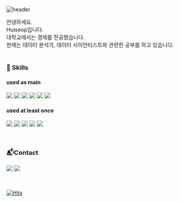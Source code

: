 ![header](https://capsule-render.vercel.app/api?&type=waving&color=gradient&height=200&section=header&text=Hello%20World!&desc=I'm%20Huiseop&&fontAlignY=37&descSize=25&fontSize=70&descAlign=64&descAlignY=57)

안녕하세요.<br>
Huiseop입니다.<br>
대학교에서는 경제를 전공했습니다. <br>
현재는 데이터 분석가, 데이터 사이언티스트와 관련한 공부를 하고 있습니다. 
<br><br>



<h3> 💪 Skills </h3>
<h4> used as main </h4>
<p>
  <img src="https://img.shields.io/badge/Python-3766AB?style=flat-square&logo=Python&logoColor=white"/>
  <img src="https://img.shields.io/badge/TensorFlow-FF6F00?style=flat-square&logo=TensorFlow&logoColor=white">
  <img src="https://img.shields.io/badge/scikit-learn-F7931E?style=flat-square&logo=scikit-learn&logoColor=white">
  <img src="https://img.shields.io/badge/Google Colab-F9AB00?style=flat-square&logo=Google Colab&logoColor=white">
  <img src="https://img.shields.io/badge/Selenium-43B02A?style=flat-square&logo=Selenium&logoColor=white">
  <img src="https://img.shields.io/badge/Pandas-150458?style=flat-square&logo=Pandas&logoColor=white">
  </p>

<h4> used at least once </h4>
<p>
  <img src="https://img.shields.io/badge/PostgreSQL-4169E1?style=flat-square&logo=PostgreSQL&logoColor=white">
  <img src="https://img.shields.io/badge/Flask-000000?style=flat-square&logo=Flask&logoColor=white">
  <img src="https://img.shields.io/badge/MongoDB-47A248?style=flat-square&logo=MongoDB&logoColor=white">
  <img src="https://img.shields.io/badge/Postman-FF6C37?style=flat-square&logo=Postman&logoColor=white">
  <img src="https://img.shields.io/badge/Docker-2496ED?style=flat-square&logo=Docker&logoColor=white">
</p>

<br>
<h3> 📬Contact </h3>
<p>
  <a href="https://velog.io/@bs02010" target="_blank"><img src="https://img.shields.io/badge/Tech Blog-20C997?style=flat-square&logo=Velog&logoColor=white"/></a>
  <a href="bs02010@naver.com" target="_blank"><img src="https://img.shields.io/badge/bs02010@naver.com-03C75A?style=flat-square&logo=Naver&logoColor=white"/></a>
</p>
<br>

[![Hits](https://hits.seeyoufarm.com/api/count/incr/badge.svg?url=https%3A%2F%2Fgithub.com%2FHuiseop123%2Fhit-counter&count_bg=%23235FE1&title_bg=%23437F97&icon=github.svg&icon_color=%23FFFFFF&title=hits&edge_flat=true)](https://hits.seeyoufarm.com)

